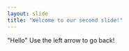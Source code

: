 ```yaml
---
layout: slide
title: "Welcome to our second slide!"
---
```

"Hello" 
Use the left arrow to go back!
